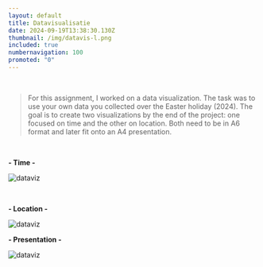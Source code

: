 ```yaml
---
layout: default
title: Datavisualisatie
date: 2024-09-19T13:38:30.130Z
thumbnail: /img/datavis-l.png
included: true
numbernavigation: 100
promoted: "0"
---
```

<br>

>For this assignment, I worked on a data visualization. The task was to use your own data you collected over the Easter holiday (2024). The goal is to create two visualizations by the end of the project: one focused on time and the other on location. Both need to be in A6 format and later fit onto an A4 presentation.

<br>

**- Time -**

![dataviz](/img/datavis-t.png) 

<br>

**- Location -**

![dataviz](/img/datavis-l.png)
<br>

**- Presentation -**

![dataviz](/img/datavis-p.png)
